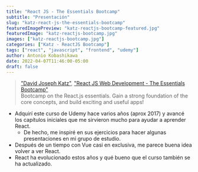 ```yaml
---
title: "React JS - The Essentials Bootcamp"
subtitle: "Presentación"
slug: "katz-react-js-the-essentials-bootcamp"
featuredImagePreview: "katz-reactjs-bootcamp-featured.jpg"
featuredImage: "katz-reactjs-bootcamp.jpg"
images: ["katz-reactjs-bootcamp.jpg"]
categories: ["Katz - ReactJS Bootcamp"]
tags: ["react", "javascript", "frontend", "udemy"]
author: Antonio Kobashikawa
date: 2022-04-07T11:46:00-05:00
draft: false
---
```


> ["David Joseph Katz"](https://www.udemy.com/user/54cd8dd54e49b/), ["React JS Web Development - The Essentials Bootcamp"](https://www.udemy.com/course/react-js-and-redux-mastering-web-apps/) \
> Bootcamp on the React.js essentials. Gain a strong foundation of the core concepts, and build exciting and useful apps!

<!--more-->

- Adquirí este curso de Udemy hace varios años (aprox 2017) y avancé los capítulos iniciales que me sirvieron mucho para ayudar a aprender React.
  - De hecho, me inspiré en sus ejercicios para hacer algunas presentaciones en mi grupo de estudio.
- Después de un tiempo con Vue casi en exclusiva, me parece buena idea volver a ver React.
- React ha evolucionado estos años y qué bueno que el curso también se ha actualizado.